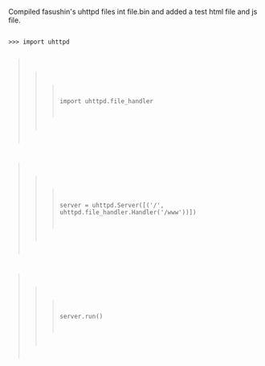 Compiled fasushin's uhttpd files int file.bin and added a test html file and js file.



<code>
>>> import uhttpd

>>> import uhttpd.file_handler

>>> server = uhttpd.Server([('/', uhttpd.file_handler.Handler('/www'))])

>>> server.run()
</code>
